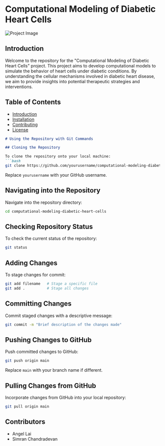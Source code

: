 # Computational Modeling of Diabetic Heart Cells

![Project Image](project_image.png)

## Introduction

Welcome to the repository for the "Computational Modeling of Diabetic Heart Cells" project. This project aims to develop computational models to simulate the behavior of heart cells under diabetic conditions. By understanding the cellular mechanisms involved in diabetic heart disease, we aim to provide insights into potential therapeutic strategies and interventions.

## Table of Contents

- [Introduction](#introduction)
- [Installation](#installation)
- [Contributing](#contributing)
- [License](#license)

```markdown
# Using the Repository with Git Commands

## Cloning the Repository

To clone the repository onto your local machine:
```bash
git clone https://github.com/yourusername/computational-modeling-diabetic-heart-cells.git
```
Replace `yourusername` with your GitHub username.

## Navigating into the Repository

Navigate into the repository directory:
```bash
cd computational-modeling-diabetic-heart-cells
```

## Checking Repository Status

To check the current status of the repository:
```bash
git status
```

## Adding Changes

To stage changes for commit:
```bash
git add filename   # Stage a specific file
git add .          # Stage all changes
```

## Committing Changes

Commit staged changes with a descriptive message:
```bash
git commit -m "Brief description of the changes made"
```

## Pushing Changes to GitHub

Push committed changes to GitHub:
```bash
git push origin main
```
Replace `main` with your branch name if different.

## Pulling Changes from GitHub

Incorporate changes from GitHub into your local repository:
```bash
git pull origin main
```


## Contributors
- Angel Lai
- Simran Chandradevan

